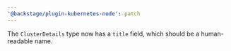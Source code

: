 ```yaml
---
'@backstage/plugin-kubernetes-node': patch
---
```


The `ClusterDetails` type now has a `title` field, which should be a
human-readable name.
